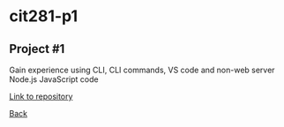 # cit281-p1
## Project #1

Gain experience using CLI, CLI commands, VS code and non-web server Node.js JavaScript code

[Link to repository](https://github.com/adalinew/cit281-p1.git)

[Back](https://adalinew.github.io/CIT-281/)
